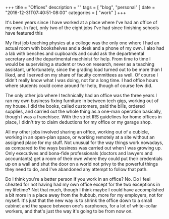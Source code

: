 +++
title = "Offices"
description = ""
tags = [
    "blog",
    "personal"
]
date = "2016-12-31T07:40:51-08:00"
categories = [
    "work"
]
+++

It's been years since I have worked at a place where I've had an office of my
own. In fact, only two of the eight jobs I've had since finishing schools
have featured this

My first job teaching physics at a college  was the only one where I had an
actual room with bookshelves and a desk and a phone of my own. I also had a
lab with benches and cupboards and could ask the departmental secretary and
the departmental machinist for help. From time to time I would be supervising
a student or two on research, never as a teaching assistant, unfortunately,
since the grading load turned out to be more than I liked, and I served on my
share of faculty committees as well. Of course I didn't really know what I
was doing, not for a long time. I had office hours where students could come
around for help, though of course few did.

The only other job where I technically had an office was the three years I ran
my own business fixing furniture in between tech gigs, working out of my house.
I did the books, called customers, paid the bills, ordered supplies, and
carried out the whole thing as a one-man operation basically, though I was
a franchisee. With the strict IRS guidelines for home offices in place, I didn't
try to claim deductions for my office or my garage shop.

All my other jobs involved sharing an office, working out of a cubicle,
working in an open-plan space, or working remotely at a site without an
assigned place for my stuff. Not unusual for the way things work nowadays, as
compared to the ways business was carried out when I was growing up. Only
executives and bona-fide professionals (doctors and lawyers and accountants)
get a room of their own where they could put their credentials up on a wall
and shut the door on a world not privy to the powerful things they need to
do, and I've abandoned any attempt to follow that path.

Do I think you're a better person if you work in an office? No. Do I feel
cheated for not having had my own office except for the two exceptions in
my lifetime? Not that much, though I think maybe I could have accomplished
a bit more in a place away from the hubbub, more for my employers, not for
myself. It's just that the new way is to shrink the office down to a small
cabinet and the space between one's earphones, for a lot of white-collar
workers, and that's just the way it's going to be from now on.
